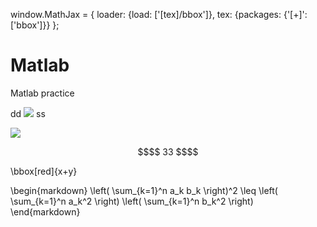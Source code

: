 window.MathJax = {
  loader: {load: ['[tex]/bbox']},
  tex: {packages: {'[+]': ['bbox']}}
};

# Matlab
Matlab practice

dd <img src="https://render.githubusercontent.com/render/math?math=e^{θ \pi} = -1"> ss

<img src="https://render.githubusercontent.com/render/math?math=\frac{P(x\|\θ)P(θ)}{\sum_{Θ}P(x\|θ)P(θ)})">

```math
$$ 33 $$
```

\bbox[red]{x+y} 

\begin{markdown}
\left( \sum_{k=1}^n a_k b_k \right)^2 \leq \left( \sum_{k=1}^n a_k^2 \right) \left( \sum_{k=1}^n b_k^2 \right)
\end{markdown}
